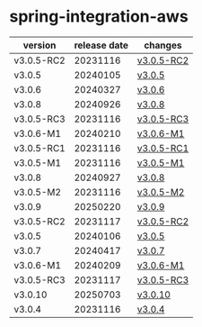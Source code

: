 # spring-integration-aws	


|version|release date|changes|
|---|---|---|
|v3.0.5-RC2|20231116|[v3.0.5-RC2](./v3.0.5-RC2-20231116.md)|
|v3.0.5|20240105|[v3.0.5](./v3.0.5-20240105.md)|
|v3.0.6|20240327|[v3.0.6](./v3.0.6-20240327.md)|
|v3.0.8|20240926|[v3.0.8](./v3.0.8-20240926.md)|
|v3.0.5-RC3|20231116|[v3.0.5-RC3](./v3.0.5-RC3-20231116.md)|
|v3.0.6-M1|20240210|[v3.0.6-M1](./v3.0.6-M1-20240210.md)|
|v3.0.5-RC1|20231116|[v3.0.5-RC1](./v3.0.5-RC1-20231116.md)|
|v3.0.5-M1|20231116|[v3.0.5-M1](./v3.0.5-M1-20231116.md)|
|v3.0.8|20240927|[v3.0.8](./v3.0.8-20240927.md)|
|v3.0.5-M2|20231116|[v3.0.5-M2](./v3.0.5-M2-20231116.md)|
|v3.0.9|20250220|[v3.0.9](./v3.0.9-20250220.md)|
|v3.0.5-RC2|20231117|[v3.0.5-RC2](./v3.0.5-RC2-20231117.md)|
|v3.0.5|20240106|[v3.0.5](./v3.0.5-20240106.md)|
|v3.0.7|20240417|[v3.0.7](./v3.0.7-20240417.md)|
|v3.0.6-M1|20240209|[v3.0.6-M1](./v3.0.6-M1-20240209.md)|
|v3.0.5-RC3|20231117|[v3.0.5-RC3](./v3.0.5-RC3-20231117.md)|
|v3.0.10|20250703|[v3.0.10](./v3.0.10-20250703.md)|
|v3.0.4|20231116|[v3.0.4](./v3.0.4-20231116.md)|
